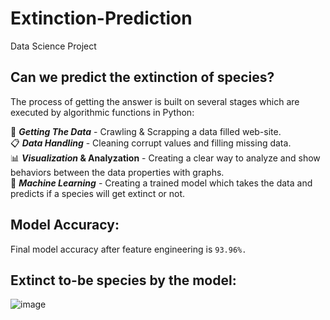 # Extinction-Prediction
Data Science Project<br/>

## Can we predict the extinction of species?

The process of getting the answer is built on several stages which are executed by algorithmic functions in Python:<br/>

📡 **_Getting The Data_** - Crawling & Scrapping a data filled web-site.<br/>
📋 **_Data Handling_** - Cleaning corrupt values and filling missing data.<br/>
📊 **_Visualization_ & Analyzation** - Creating a clear way to analyze and show behaviors between the data properties with graphs.<br/>
🤖 **_Machine Learning_** - Creating a trained model which takes the data and predicts if a species will get extinct or not.<br/> 

## Model Accuracy:
Final model accuracy after feature engineering is ``93.96%.``

## Extinct to-be species by the model:
![image](https://github.com/nqoy/Extinction-Prediction/blob/main/%E2%80%8F%E2%80%8FPredictedToExtinct.JPG)

